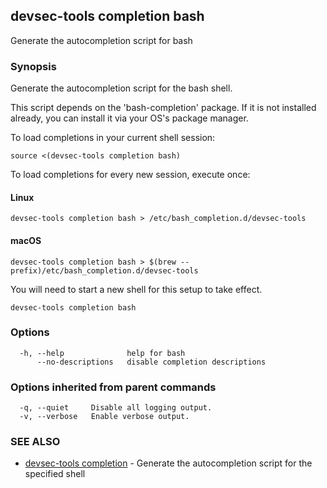 ## devsec-tools completion bash

Generate the autocompletion script for bash

### Synopsis

Generate the autocompletion script for the bash shell.

This script depends on the 'bash-completion' package.
If it is not installed already, you can install it via your OS's package manager.

To load completions in your current shell session:

	source <(devsec-tools completion bash)

To load completions for every new session, execute once:

#### Linux

	devsec-tools completion bash > /etc/bash_completion.d/devsec-tools

#### macOS

	devsec-tools completion bash > $(brew --prefix)/etc/bash_completion.d/devsec-tools

You will need to start a new shell for this setup to take effect.

```
devsec-tools completion bash
```

### Options

```
  -h, --help              help for bash
      --no-descriptions   disable completion descriptions
```

### Options inherited from parent commands

```
  -q, --quiet     Disable all logging output.
  -v, --verbose   Enable verbose output.
```

### SEE ALSO

* [devsec-tools completion](devsec-tools_completion.md)  - Generate the autocompletion script for the specified shell
